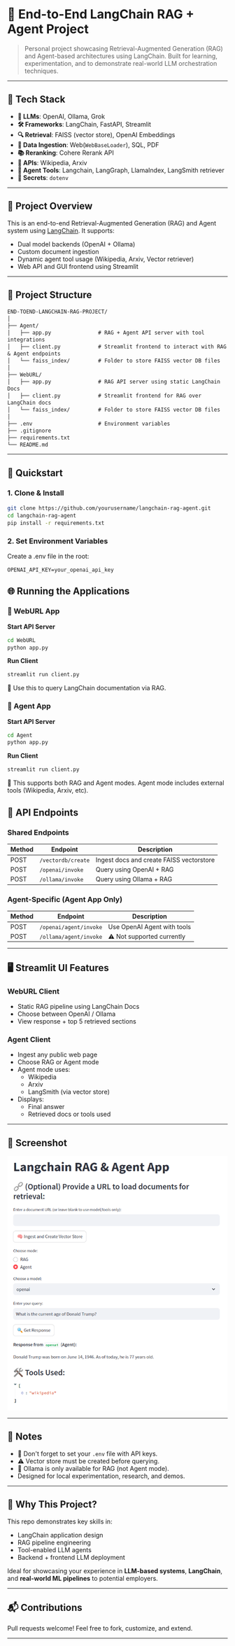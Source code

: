 # 🔗 End-to-End LangChain RAG + Agent Project

> Personal project showcasing Retrieval-Augmented Generation (RAG) and Agent-based architectures using LangChain. Built for learning, experimentation, and to demonstrate real-world LLM orchestration techniques.

---

## 🧰 Tech Stack

- **🧠 LLMs**: OpenAI, Ollama, Grok
- **🛠 Frameworks**: LangChain, FastAPI, Streamlit
- **🔍 Retrieval**: FAISS (vector store), OpenAI Embeddings
- **📄 Data Ingestion**: Web(`WebBaseLoader`), SQL, PDF
- **📚 Reranking**: Cohere Rerank API
- **🤖 APIs**: Wikipedia, Arxiv
- **🤖 Agent Tools**: Langchain, LangGraph, LlamaIndex, LangSmith retriever
- **🔐 Secrets**: `dotenv`

---

## 🚀 Project Overview

This is an end-to-end Retrieval-Augmented Generation (RAG) and Agent system using [LangChain](https://www.langchain.com/). It supports:

- Dual model backends (OpenAI + Ollama)
- Custom document ingestion
- Dynamic agent tool usage (Wikipedia, Arxiv, Vector retriever)
- Web API and GUI frontend using Streamlit

---

## 📁 Project Structure

```plaintext
END-TOEND-LANGCHAIN-RAG-PROJECT/
│
├── Agent/
│   ├── app.py               # RAG + Agent API server with tool integrations
│   ├── client.py            # Streamlit frontend to interact with RAG & Agent endpoints
│   └── faiss_index/         # Folder to store FAISS vector DB files
│
├── WebURL/
│   ├── app.py               # RAG API server using static LangChain Docs
│   ├── client.py            # Streamlit frontend for RAG over LangChain docs
│   └── faiss_index/         # Folder to store FAISS vector DB files
│
├── .env                     # Environment variables
├── .gitignore
├── requirements.txt
└── README.md                
```

---

## 🚀 Quickstart

### 1. Clone & Install

```bash
git clone https://github.com/yourusername/langchain-rag-agent.git
cd langchain-rag-agent
pip install -r requirements.txt
```

### 2. Set Environment Variables

Create a .env file in the root:

```env
OPENAI_API_KEY=your_openai_api_key
```

## 🌐 Running the Applications

### 🔹 WebURL App

**Start API Server**

```bash
cd WebURL
python app.py
```

**Run Client**

```bash
streamlit run client.py
```
🔹 Use this to query LangChain documentation via RAG.

### 🔸 Agent App

**Start API Server**

```bash
cd Agent
python app.py
```

**Run Client**

```bash
streamlit run client.py
```
🔸 This supports both RAG and Agent modes. Agent mode includes external tools (Wikipedia, Arxiv, etc).


## 📡 API Endpoints

### Shared Endpoints

| Method | Endpoint             | Description                              |
|--------|----------------------|------------------------------------------|
| POST   | `/vectordb/create`   | Ingest docs and create FAISS vectorstore |
| POST   | `/openai/invoke`     | Query using OpenAI + RAG                 |
| POST   | `/ollama/invoke`     | Query using Ollama + RAG                 |

### Agent-Specific (Agent App Only)

| Method | Endpoint                 | Description                           |
|--------|--------------------------|---------------------------------------|
| POST   | `/openai/agent/invoke`   | Use OpenAI Agent with tools           |
| POST   | `/ollama/agent/invoke`   | ⚠️ Not supported currently             |

---

## 🖥 Streamlit UI Features

### WebURL Client

- Static RAG pipeline using LangChain Docs
- Choose between OpenAI / Ollama
- View response + top 5 retrieved sections

### Agent Client

- Ingest any public web page
- Choose RAG or Agent mode
- Agent mode uses:
  - Wikipedia
  - Arxiv
  - LangSmith (via vector store)
- Displays:
  - Final answer
  - Retrieved docs or tools used

---

## 📸 Screenshot

![App Screenshot](/mnt/Agent_App.png)

---

## 🧠 Notes

- 🔐 Don't forget to set your `.env` file with API keys.
- ⚠️ Vector store must be created before querying.
- 🧪 Ollama is only available for RAG (not Agent mode).
- Designed for local experimentation, research, and demos.

---

## 🙋 Why This Project?

This repo demonstrates key skills in:

- LangChain application design
- RAG pipeline engineering
- Tool-enabled LLM agents
- Backend + frontend LLM deployment

Ideal for showcasing your experience in **LLM-based systems**, **LangChain**, and **real-world ML pipelines** to potential employers.

---

## 📬 Contributions

Pull requests welcome! Feel free to fork, customize, and extend.

---

